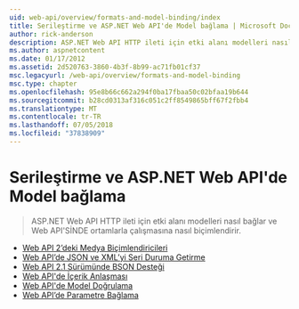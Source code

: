 ```yaml
---
uid: web-api/overview/formats-and-model-binding/index
title: Serileştirme ve ASP.NET Web API'de Model bağlama | Microsoft Docs
author: rick-anderson
description: ASP.NET Web API HTTP ileti için etki alanı modelleri nasıl bağlar ve Web API'SİNDE ortamlarla çalışmasına nasıl biçimlendirir.
ms.author: aspnetcontent
ms.date: 01/17/2012
ms.assetid: 2d520763-3860-4b3f-8b99-ac71fb01cf37
msc.legacyurl: /web-api/overview/formats-and-model-binding
msc.type: chapter
ms.openlocfilehash: 95e8b66c662a294f0ba17fbaa50c02bfaa19b644
ms.sourcegitcommit: b28cd0313af316c051c2ff8549865bff67f2fbb4
ms.translationtype: MT
ms.contentlocale: tr-TR
ms.lasthandoff: 07/05/2018
ms.locfileid: "37838909"
---
```

<a name="serialization-and-model-binding-in-aspnet-web-api"></a>Serileştirme ve ASP.NET Web API'de Model bağlama
====================
> ASP.NET Web API HTTP ileti için etki alanı modelleri nasıl bağlar ve Web API'SİNDE ortamlarla çalışmasına nasıl biçimlendirir.


- [Web API 2’deki Medya Biçimlendiricileri](media-formatters.md)
- [Web API’de JSON ve XML’yi Seri Duruma Getirme](json-and-xml-serialization.md)
- [Web API 2.1 Sürümünde BSON Desteği](bson-support-in-web-api-21.md)
- [Web API'de İçerik Anlaşması](content-negotiation.md)
- [Web API'de Model Doğrulama](model-validation-in-aspnet-web-api.md)
- [Web API’de Parametre Bağlama](parameter-binding-in-aspnet-web-api.md)
